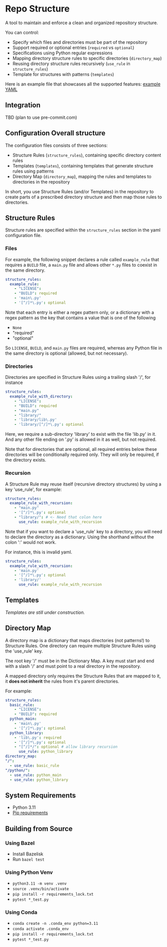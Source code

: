 # Repo Structure

A tool to maintain and enforce a clean and organized repository structure.

You can control:

- Specify which files and directories must be part of the repository
- Support required or optional entries (`required` vs `optional`)
- Specifications using Python regular expressions
- Mapping directory structure rules to specific directories (`directory_map`)
- Reusing directory structure rules recursively (`use_rule` in `structure_rules`)
- Template for structures with patterns (`templates`)

Here is an example file that showcases all the supported features:
[example YAML](repo_structure_config.yaml)

## Integration

TBD (plan to use pre-commit.com)

## Configuration Overall structure

The configuration files consists of three sections:

- Structure Rules (`structure_rules`), containing specific directory content
  rules
- Templates (`templates`), containing templates that generate structure rules
  using patterns
- Directory Map (`directory_map`), mapping the rules and templates to
  directories in the repository

In short, you use Structure Rules (and/or Templates) in the repository to
create parts of a prescribed directory structure and then map those rules to
directories.

## Structure Rules

Structure rules are specified within the `structure_rules` section in the yaml
configuration file.

### Files

For example, the following snippet declares a rule called `example_rule` that
requires a `BUILD` file, a `main.py` file and allows other `*.py` files to
coexist in the same directory.

```yaml
structure_rules:
  example_rule:
    - "LICENSE":
    - "BUILD": required
    - 'main\.py'
    - '[^/]*\.py': optional
```

Note that each entry is either a regex pattern only, or a dictionary with a
regex pattern as the key that contains a value that is one of the following

- `None`
- "required"
- "optional"

So `LICENSE`, `BUILD`, and `main.py` files are required, whereas any Python
file in the same directory is optional (allowed, but not necessary).

### Directories

Directories are specified in Structure Rules using a trailing slash '/', for
instance

```yaml
structure_rules:
  example_rule_with_directory:
    - "LICENSE":
    - "BUILD": required
    - "main.py"
    - "library/"
    - 'library/lib\.py'
    - 'library/[^/]*\.py': optional
```

Here, we require a sub-directory 'library' to exist with the file 'lib.py' in
it. And any other file ending on '.py' is allowed in it as well, but not
required.

Note that for directories that are optional, all required entries below these
directories will be conditionally required only. They will only be required, if
the directory exists.

### Recursion

A Structure Rule may reuse itself (recursive directory structures) by using a
key 'use_rule', for example:

```yaml
structure_rules:
  example_rule_with_recursion:
    - "main.py"
    - '[^/]*\.py': optional
    - "library/": # <- Need that colon here
      use_rule: example_rule_with_recursion
```

Note that if you want to declare a 'use_rule' key to a directory, you will need
to declare the directory as a dictionary. Using the shorthand without the colon
':' would not work.

For instance, this is invalid yaml.

```yaml
structure_rules:
  example_rule_with_recursion:
    - 'main.py'
    - '[^/]*\.py': optional
    - 'library/'
      use_rule: example_rule_with_recursion
```

## Templates

_Templates are still under construction._

## Directory Map

A directory map is a dictionary that maps directories (not patterns!) to
Structure Rules. One directory can require multiple Structure Rules using the
'use_rule' key.

The root key '/' must be in the Dictionary Map. A key must start and end with a
slash '/' and must point to a real directory in the repository.

A mapped directory only requires the Structure Rules that are mapped to it, it
**does not inherit** the rules from it's parent directories.

For example:

```yaml
structure_rules:
  basic_rule:
    - "LICENSE":
    - "BUILD": required
  python_main:
    - 'main\.py'
    - '[^/]*\.py': optional
  python_library:
    - 'lib\.py': required
    - '[^/]*\.py': optional
    - "[^/]*/": optional # allow library recursion
      use_rule: python_library
directory_map:
"/":
  - use_rule: basic_rule
"/python/":
  - use_rule: python_main
  - use_rule: python_library
```

## System Requirements

- Python 3.11
- [Pip requirements](requirements.in)

## Building from Source

### Using Bazel

- Install Bazelisk
- Run `bazel test`

### Using Python Venv

- `python3.11 -m venv .venv`
- `source .venv/bin/activate`
- `pip install -r requirements_lock.txt`
- `pytest *_test.py`

### Using Conda

- `conda create -n .conda_env python=3.11`
- `conda activate .conda_env`
- `pip install -r requirements_lock.txt`
- `pytest *_test.py`
